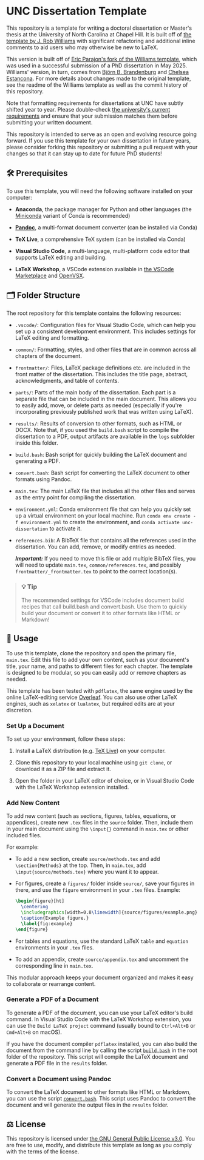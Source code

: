 # UNC Dissertation Template

This repository is a template for writing a doctoral dissertation or Master's thesis at the University of North Carolina at Chapel Hill. It is built off of [the template by J. Rob Williams](https://github.com/jayrobwilliams/UNC-Dissertation-Template) with significant refactoring and additional inline comments to aid users who may otherwise be new to LaTeX.

This version is built off of [Eric Parajon's fork of the Williams template](https://github.com/ejparajon/UNC-Dissertation-Template), which was used in a successful submission of a PhD dissertation in May 2025. Williams' version, in turn, comes from [Björn B. Brandenburg](https://people.mpi-sws.org/~bbb/) and [Chelsea Estancona](https://clestancona.wixsite.com/chelseaestancona). For more details about changes made to the original template, see the readme of the Williams template as well as the commit history of this repository.

Note that formatting requirements for dissertations at UNC have subtly shifted year to year. Please double-check [the university's current requirements](https://gradweb.unc.edu/content/academics/thesis-diss/guide/) and ensure that your submission matches them before submitting your written document.

This repository is intended to serve as an open and evolving resource going forward. If you use this template for your own dissertation in future years, please consider forking this repository or submitting a pull request with your changes so that it can stay up to date for future PhD students!

## 🛠️ Prerequisites

To use this template, you will need the following software installed on your computer:

- **Anaconda**, the package manager for Python and other languages (the [Miniconda](https://docs.conda.io/en/latest/miniconda.html) variant of Conda is recommended)

- [**Pandoc**](https://pandoc.org/installing.html#conda-forge), a multi-format document converter (can be installed via Conda)

- **TeX Live**, a comprehensive TeX system (can be installed via Conda)

- **Visual Studio Code**, a multi-language, multi-platform code editor that supports LaTeX editing and building.

- **LaTeX Workshop**, a VSCode extension available in [the VSCode Marketplace](https://marketplace.visualstudio.com/items?itemName=James-Yu.latex-workshop) and [OpenVSX](https://open-vsx.org/extension/James-Yu/latex-workshop).

## 🗂️ Folder Structure

The root repository for this template contains the following resources:

- `.vscode/`: Configuration files for Visual Studio Code, which can help you set up a consistent development environment. This includes settings for LaTeX editing and formatting.

- `common/`: Formatting, styles, and other files that are in common across all chapters of the document.

- `frontmatter/`: Files, LaTeX package definitions etc. are included in the front matter of the dissertation. This includes the title page, abstract, acknowledgments, and table of contents.

- `parts/`: Parts of the main body of the dissertation. Each part is a separate file that can be included in the main document. This allows you to easily add, move, or delete parts as needed (especially if you're incorporating previously published work that was written using LaTeX).

- `results/`: Results of conversion to other formats, such as HTML or DOCX. Note that, if you used the `build.bash` script to compile the dissertation to a PDF, output artifacts are available in the `logs` subfolder inside this folder.

- `build.bash`: Bash script for quickly building the LaTeX document and generating a PDF.

- `convert.bash`: Bash script for converting the LaTeX document to other formats using Pandoc.

- `main.tex`: The main LaTeX file that includes all the other files and serves as the entry point for compiling the dissertation.

- `environment.yml`: Conda environment file that can help you quickly set up a virtual environment on your local machine. Run `conda env create -f environment.yml` to create the environment, and `conda activate unc-dissertation` to activate it.

- `references.bib`: A BibTeX file that contains all the references used in the dissertation. You can add, remove, or modify entries as needed.

  ***Important:*** If you need to move this file or add multiple BibTeX files, you will need to update `main.tex`, `common/references.tex`, and possibly `frontmatter/_frontmatter.tex` to point to the correct location(s).

> ### 💡 Tip
>
> The recommended settings for VSCode includes document build recipes that call build.bash and convert.bash. Use them to quickly build your document or convert it to other formats like HTML or Markdown!

## 🚀 Usage

To use this template, clone the repository and open the primary file, `main.tex`. Edit this file to add your own content, such as your document's title, your name, and paths to different files for each chapter. The template is designed to be modular, so you can easily add or remove chapters as needed.

This template has been tested with `pdflatex`, the same engine used by the online LaTeX-editing service [Overleaf](https://www.overleaf.com/). You can also use other LaTeX engines, such as `xelatex` or `lualatex`, but required edits are at your discretion.

### Set Up a Document

To set up your environment, follow these steps:

1. Install a LaTeX distribution (e.g. [TeX Live](https://www.tug.org/texlive/)) on your computer.

2. Clone this repository to your local machine using `git clone`, or download it as a ZIP file and extract it.

3. Open the folder in your LaTeX editor of choice, or in Visual Studio Code with the LaTeX Workshop extension installed.

### Add New Content

To add new content (such as sections, figures, tables, equations, or appendices), create new `.tex` files in the `source` folder. Then, include them in your main document using the `\input{}` command in `main.tex` or other included files.

For example:

- To add a new section, create `source/methods.tex` and add `\section{Methods}` at the top. Then, in `main.tex`, add `\input{source/methods.tex}` where you want it to appear.

- For figures, create a `figures/` folder inside `source/`, save your figures in there, and use the `figure` environment in your `.tex` files. Example:
  ```latex
  \begin{figure}[ht]
    \centering
    \includegraphics[width=0.8\linewidth]{source/figures/example.png}
    \caption{Example figure.}
    \label{fig:example}
  \end{figure}
  ```

- For tables and equations, use the standard LaTeX `table` and `equation` environments in your `.tex` files.

- To add an appendix, create `source/appendix.tex` and uncomment the corresponding line in `main.tex`.

This modular approach keeps your document organized and makes it easy to collaborate or rearrange content.

### Generate a PDF of a Document

To generate a PDF of the document, you can use your LaTeX editor's build command. In Visual Studio Code with the LaTeX Workshop extension, you can use the `Build LaTeX project` command (usually bound to `Ctrl+Alt+B` or `Cmd+Alt+B` on macOS).

If you have the document compiler `pdflatex` installed, you can also build the document from the command line by calling the script [`build.bash`](./build.bash) in the root folder of the repository. This script will compile the LaTeX document and generate a PDF file in the `results` folder.

### Convert a Document using Pandoc

To convert the LaTeX document to other formats like HTML or Markdown, you can use the script [`convert.bash`](./convert.bash). This script uses Pandoc to convert the document and will generate the output files in the `results` folder.

## ⚖️ License

This repository is licensed under [the GNU General Public License v3.0](./LICENSE). You are free to use, modify, and distribute this template as long as you comply with the terms of the license.
